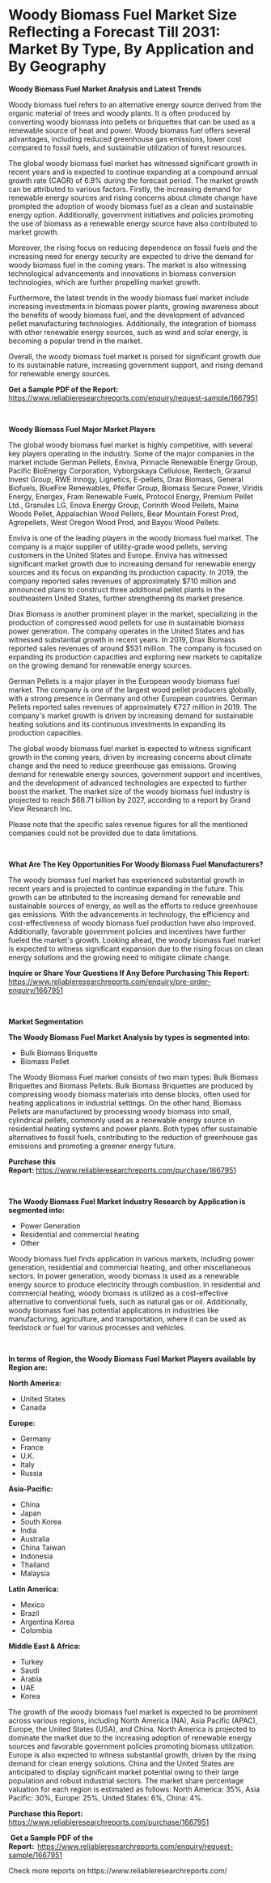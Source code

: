 <p><h1>Woody Biomass Fuel Market Size Reflecting a Forecast Till 2031: Market By Type, By Application and By Geography</h1></p><p><strong>Woody Biomass Fuel Market Analysis and Latest Trends</strong></p>
<p><p>Woody biomass fuel refers to an alternative energy source derived from the organic material of trees and woody plants. It is often produced by converting woody biomass into pellets or briquettes that can be used as a renewable source of heat and power. Woody biomass fuel offers several advantages, including reduced greenhouse gas emissions, lower cost compared to fossil fuels, and sustainable utilization of forest resources.</p><p>The global woody biomass fuel market has witnessed significant growth in recent years and is expected to continue expanding at a compound annual growth rate (CAGR) of 6.9% during the forecast period. The market growth can be attributed to various factors. Firstly, the increasing demand for renewable energy sources and rising concerns about climate change have prompted the adoption of woody biomass fuel as a clean and sustainable energy option. Additionally, government initiatives and policies promoting the use of biomass as a renewable energy source have also contributed to market growth.</p><p>Moreover, the rising focus on reducing dependence on fossil fuels and the increasing need for energy security are expected to drive the demand for woody biomass fuel in the coming years. The market is also witnessing technological advancements and innovations in biomass conversion technologies, which are further propelling market growth.</p><p>Furthermore, the latest trends in the woody biomass fuel market include increasing investments in biomass power plants, growing awareness about the benefits of woody biomass fuel, and the development of advanced pellet manufacturing technologies. Additionally, the integration of biomass with other renewable energy sources, such as wind and solar energy, is becoming a popular trend in the market.</p><p>Overall, the woody biomass fuel market is poised for significant growth due to its sustainable nature, increasing government support, and rising demand for renewable energy sources.</p></p>
<p><strong>Get a Sample PDF of the Report:&nbsp;</strong> <a href="https://www.reliableresearchreports.com/enquiry/request-sample/1667951">https://www.reliableresearchreports.com/enquiry/request-sample/1667951</a></p>
<p>&nbsp;</p>
<p><strong>Woody Biomass Fuel Major Market Players</strong></p>
<p><p>The global woody biomass fuel market is highly competitive, with several key players operating in the industry. Some of the major companies in the market include German Pellets, Enviva, Pinnacle Renewable Energy Group, Pacific BioEnergy Corporation, Vyborgskaya Cellulose, Rentech, Graanul Invest Group, RWE Innogy, Lignetics, E-pellets, Drax Biomass, General Biofuels, BlueFire Renewables, Pfeifer Group, Biomass Secure Power, Viridis Energy, Energex, Fram Renewable Fuels, Protocol Energy, Premium Pellet Ltd., Granules LG, Enova Energy Group, Corinith Wood Pellets, Maine Woods Pellet, Appalachian Wood Pellets, Bear Mountain Forest Prod, Agropellets, West Oregon Wood Prod, and Bayou Wood Pellets.</p><p>Enviva is one of the leading players in the woody biomass fuel market. The company is a major supplier of utility-grade wood pellets, serving customers in the United States and Europe. Enviva has witnessed significant market growth due to increasing demand for renewable energy sources and its focus on expanding its production capacity. In 2019, the company reported sales revenues of approximately $710 million and announced plans to construct three additional pellet plants in the southeastern United States, further strengthening its market presence.</p><p>Drax Biomass is another prominent player in the market, specializing in the production of compressed wood pellets for use in sustainable biomass power generation. The company operates in the United States and has witnessed substantial growth in recent years. In 2019, Drax Biomass reported sales revenues of around $531 million. The company is focused on expanding its production capacities and exploring new markets to capitalize on the growing demand for renewable energy sources.</p><p>German Pellets is a major player in the European woody biomass fuel market. The company is one of the largest wood pellet producers globally, with a strong presence in Germany and other European countries. German Pellets reported sales revenues of approximately €727 million in 2019. The company's market growth is driven by increasing demand for sustainable heating solutions and its continuous investments in expanding its production capacities.</p><p>The global woody biomass fuel market is expected to witness significant growth in the coming years, driven by increasing concerns about climate change and the need to reduce greenhouse gas emissions. Growing demand for renewable energy sources, government support and incentives, and the development of advanced technologies are expected to further boost the market. The market size of the woody biomass fuel industry is projected to reach $68.71 billion by 2027, according to a report by Grand View Research Inc.</p><p>Please note that the specific sales revenue figures for all the mentioned companies could not be provided due to data limitations.</p></p>
<p>&nbsp;</p>
<p><strong>What Are The Key Opportunities For Woody Biomass Fuel Manufacturers?</strong></p>
<p><p>The woody biomass fuel market has experienced substantial growth in recent years and is projected to continue expanding in the future. This growth can be attributed to the increasing demand for renewable and sustainable sources of energy, as well as the efforts to reduce greenhouse gas emissions. With the advancements in technology, the efficiency and cost-effectiveness of woody biomass fuel production have also improved. Additionally, favorable government policies and incentives have further fueled the market's growth. Looking ahead, the woody biomass fuel market is expected to witness significant expansion due to the rising focus on clean energy solutions and the growing need to mitigate climate change.</p></p>
<p><strong>Inquire or Share Your Questions If Any Before Purchasing This Report:</strong> <a href="https://www.reliableresearchreports.com/enquiry/pre-order-enquiry/1667951">https://www.reliableresearchreports.com/enquiry/pre-order-enquiry/1667951</a></p>
<p>&nbsp;</p>
<p><strong>Market Segmentation</strong></p>
<p><strong>The Woody Biomass Fuel Market Analysis by types is segmented into:</strong></p>
<p><ul><li>Bulk Biomass Briquette</li><li>Biomass Pellet</li></ul></p>
<p><p>The Woody Biomass Fuel market consists of two main types: Bulk Biomass Briquettes and Biomass Pellets. Bulk Biomass Briquettes are produced by compressing woody biomass materials into dense blocks, often used for heating applications in industrial settings. On the other hand, Biomass Pellets are manufactured by processing woody biomass into small, cylindrical pellets, commonly used as a renewable energy source in residential heating systems and power plants. Both types offer sustainable alternatives to fossil fuels, contributing to the reduction of greenhouse gas emissions and promoting a greener energy future.</p></p>
<p><strong>Purchase this Report:&nbsp;</strong><a href="https://www.reliableresearchreports.com/purchase/1667951">https://www.reliableresearchreports.com/purchase/1667951</a></p>
<p>&nbsp;</p>
<p><strong>The Woody Biomass Fuel Market Industry Research by Application is segmented into:</strong></p>
<p><ul><li>Power Generation</li><li>Residential and commercial heating</li><li>Other</li></ul></p>
<p><p>Woody biomass fuel finds application in various markets, including power generation, residential and commercial heating, and other miscellaneous sectors. In power generation, woody biomass is used as a renewable energy source to produce electricity through combustion. In residential and commercial heating, woody biomass is utilized as a cost-effective alternative to conventional fuels, such as natural gas or oil. Additionally, woody biomass fuel has potential applications in industries like manufacturing, agriculture, and transportation, where it can be used as feedstock or fuel for various processes and vehicles.</p></p>
<p>&nbsp;</p>
<p><strong>In terms of Region, the Woody Biomass Fuel Market Players available by Region are:</strong></p>
<p>
    <p> <strong> North America: </strong>
        <ul>
            <li>United States</li>
            <li>Canada</li>
        </ul>
        </p> 
    <p> <strong> Europe: </strong>
        <ul>
            <li>Germany</li>
            <li>France</li>
            <li>U.K.</li>
            <li>Italy</li>
            <li>Russia</li>
        </ul>
        </p> 
    <p> <strong> Asia-Pacific: </strong>
        <ul>
            <li>China</li>
            <li>Japan</li>
            <li>South Korea</li>
            <li>India</li>
            <li>Australia</li>
            <li>China Taiwan</li>
            <li>Indonesia</li>
            <li>Thailand</li>
            <li>Malaysia</li>
        </ul>
        </p> 
    <p> <strong> Latin America: </strong>
        <ul>
            <li>Mexico</li>
            <li>Brazil</li>
            <li>Argentina Korea</li>
            <li>Colombia</li>
        </ul>
        </p> 
    <p> <strong> Middle East & Africa: </strong>
        <ul>
            <li>Turkey</li>
            <li>Saudi</li>
            <li>Arabia</li>
            <li>UAE</li>
            <li>Korea</li>
        </ul>
    </p>
    </p>
<p><p>The growth of the woody biomass fuel market is expected to be prominent across various regions, including North America (NA), Asia Pacific (APAC), Europe, the United States (USA), and China. North America is projected to dominate the market due to the increasing adoption of renewable energy sources and favorable government policies promoting biomass utilization. Europe is also expected to witness substantial growth, driven by the rising demand for clean energy solutions. China and the United States are anticipated to display significant market potential owing to their large population and robust industrial sectors. The market share percentage valuation for each region is estimated as follows: North America: 35%, Asia Pacific: 30%, Europe: 25%, United States: 6%, China: 4%.</p></p>
<p><strong>Purchase this Report: </strong><a href="https://www.reliableresearchreports.com/purchase/1667951">https://www.reliableresearchreports.com/purchase/1667951</a></p>
<p>&nbsp;<strong>Get a Sample PDF of the Report:&nbsp;&nbsp;</strong><a href="https://www.reliableresearchreports.com/enquiry/request-sample/1667951">https://www.reliableresearchreports.com/enquiry/request-sample/1667951</a></p>
<p><strong></strong></p>
<p>Check more reports on https://www.reliableresearchreports.com/</p>